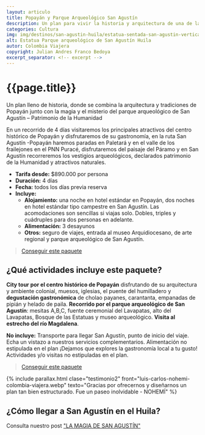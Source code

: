 ```yaml
---
layout: articulo
title: Popayán y Parque Arqueológico San Agustín
description: Un plan para vivir la historia y arquitectura de una de las ciudades más antiguas de Suramérica y la cultura de nuestros pueblos indígenas
categories: Cultura
img: img/destinos/san-agustin-huila/estatua-sentada-san-agustin-vertical.webp
alt: Estatua Parque arqueológico de San Agustín Huila
autor: Colombia Viajera
copyright: Julian Andres Franco Bedoya
excerpt_separator: <!-- excerpt -->
---
```


# {{page.title}}

Un plan lleno de historia, donde se combina la arquitectura y tradiciones de Popayán junto con la magia y el misterio del parque arqueológico de San Agustín – Patrimonio de la Humanidad

<!-- excerpt -->

En un recorrido de 4 días visitaremos los principales atractivos del centro histórico de Popayán y disfrutaremos de su gastronomía, en la ruta San Agustín -Popayán haremos paradas en Paletará y en el valle de los frailejones en el PNN Puracé, disfrutaremos del paisaje del Páramo y en San Agustín recorreremos los vestigios arqueológicos, declarados patrimonio de la Humanidad y atractivos naturales.

* **Tarifa desde:** $890.000 por persona
* **Duración:** 4 días
* **Fecha:** todos los días previa reserva
* **Incluye:**
  * **Alojamiento:** una noche en hotel estándar en Popayán, dos noches en hotel estándar tipo campestre en San Agustín. Las acomodaciones son sencillas si viajas solo. Dobles, triples y cuádruples para dos personas en adelante.
  * **Alimentación:** 3 desayunos
  * **Otros:** seguro de viajes, entrada al museo Arquidiocesano, de arte regional y parque arqueológico de San Agustín.

>[Conseguir este paquete](https://api.whatsapp.com/send?phone=+573209673925&text=Hola.%20Me%20encantar%C3%ADa%20saber%20m%C3%A1s%20sobre%20este%20paquete:%20Popay%C3%A1n%20y%20Parque%20Arqueol%C3%B3gico%20de%20San%20Agust%C3%ADn%20)

## ¿Qué actividades incluye este paquete?

**City tour por el centro histórico de Popayán** disfrutando de su arquitectura y ambiente colonial, muesos, iglesias, el puente del humilladero y **degustación gastronómica** de cholao payanes, carantanta, empanadas de pipián y helado de paila. **Recorrido por el parque arqueológico de San Agustín**: mesitas A,B,C, fuente ceremonial del Lavapatas, alto del Lavapatas, Bosque de las Estatuas y museo arqueológico. **Visita al estrecho del río Magdalena**.

**No incluye:** Transporte para llegar San Agustín, punto de inicio del viaje. Echa un vistazo a nuestros servicios complementarios. Alimentación no estipulada en el plan ¡Dejamos que explores la gastronomía local a tu gusto! Actividades y/o visitas no estipuladas en el plan.

>[Conseguir este paquete](https://api.whatsapp.com/send?phone=+573209673925&text=Hola.%20Me%20encantar%C3%ADa%20saber%20m%C3%A1s%20sobre%20este%20paquete:%20Popay%C3%A1n%20y%20Parque%20Arqueol%C3%B3gico%20de%20San%20Agust%C3%ADn%20)

{% include parallax.html clase="testimonio2" front="luis-carlos-nohemi-colombia-viajera.webp" texto="Gracias por ofrecernos y diseñarnos un plan tan bien estructurado. Fue un paseo inolvidable - NOHEMÍ" %}

## ¿Cómo llegar a San Agustín en el Huila?

Consulta nuestro post ["LA MAGIA DE SAN AGUSTÍN"]({{site.baseurl}}/san-agustin/)
